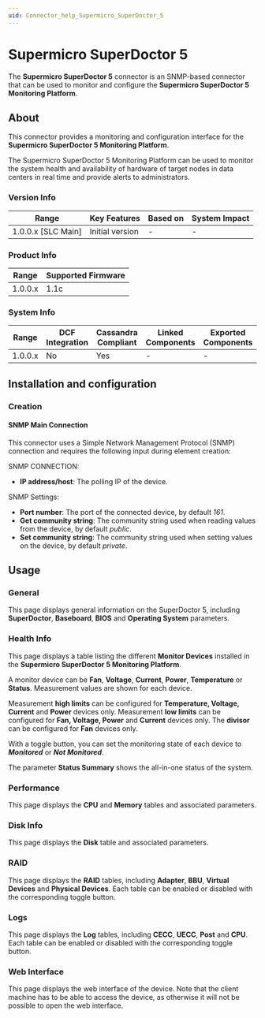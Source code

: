 ```yaml
---
uid: Connector_help_Supermicro_SuperDoctor_5
---
```


# Supermicro SuperDoctor 5

The **Supermicro SuperDoctor 5** connector is an SNMP-based connector that can be used to monitor and configure the **Supermicro SuperDoctor 5 Monitoring Platform**.

## About

This connector provides a monitoring and configuration interface for the **Supermicro SuperDoctor 5 Monitoring Platform**.

The Supermicro SuperDoctor 5 Monitoring Platform can be used to monitor the system health and availability of hardware of target nodes in data centers in real time and provide alerts to administrators.

### Version Info

| Range                | Key Features     | Based on     | System Impact     |
|----------------------|------------------|--------------|-------------------|
| 1.0.0.x [SLC Main]   | Initial version  | -            | -                 |

### Product Info

| Range     | Supported Firmware     |
|-----------|------------------------|
| 1.0.0.x   | 1.1c                   |

### System Info

| Range     | DCF Integration     | Cassandra Compliant     | Linked Components     | Exported Components     |
|-----------|---------------------|-------------------------|-----------------------|-------------------------|
| 1.0.0.x   | No                  | Yes                     | -                     | -                       |

## Installation and configuration

### Creation

#### SNMP Main Connection

This connector uses a Simple Network Management Protocol (SNMP) connection and requires the following input during element creation:

SNMP CONNECTION:

- **IP address/host**: The polling IP of the device.

SNMP Settings:

- **Port number**: The port of the connected device, by default *161*.
- **Get community string**: The community string used when reading values from the device, by default *public*.
- **Set community string**: The community string used when setting values on the device, by default *private*.

## Usage

### General

This page displays general information on the SuperDoctor 5, including **SuperDoctor**, **Baseboard**, **BIOS** and **Operating System** parameters.

### Health Info

This page displays a table listing the different **Monitor Devices** installed in the **Supermicro SuperDoctor 5 Monitoring Platform**.

A monitor device can be **Fan**, **Voltage**, **Current**, **Power**, **Temperature** or **Status**. Measurement values are shown for each device.

Measurement **high limits** can be configured for **Temperature, Voltage, Current** and **Power** devices only. Measurement **low limits** can be configured for **Fan, Voltage, Power** and **Current** devices only. The **divisor** can be configured for **Fan** devices only.

With a toggle button, you can set the monitoring state of each device to ***Monitored*** or ***Not Monitored***.

The parameter **Status Summary** shows the all-in-one status of the system.

### Performance

This page displays the **CPU** and **Memory** tables and associated parameters.

### Disk Info

This page displays the **Disk** table and associated parameters.

### RAID

This page displays the **RAID** tables, including **Adapter**, **BBU**, **Virtual Devices** and **Physical Devices**. Each table can be enabled or disabled with the corresponding toggle button.

### Logs

This page displays the **Log** tables, including **CECC**, **UECC**, **Post** and **CPU**. Each table can be enabled or disabled with the corresponding toggle button.

### Web Interface

This page displays the web interface of the device. Note that the client machine has to be able to access the device, as otherwise it will not be possible to open the web interface.
